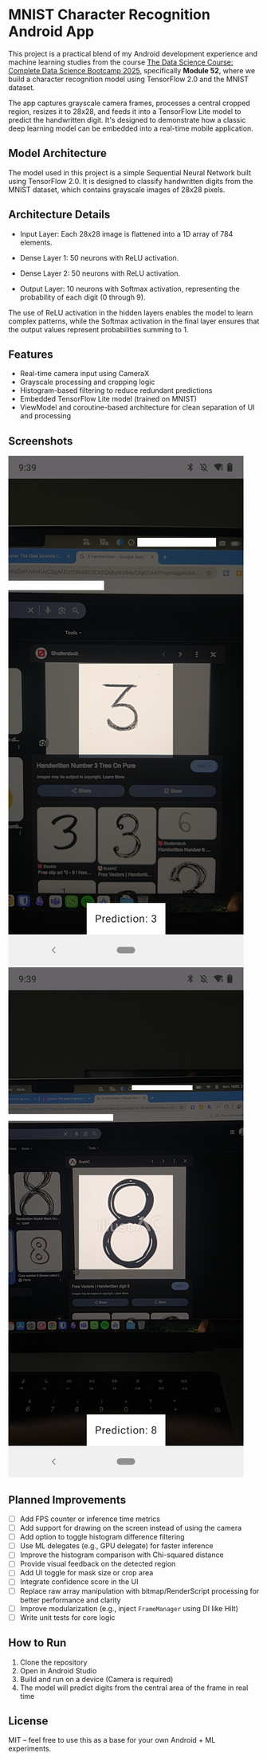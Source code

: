 # MNIST Character Recognition Android App

This project is a practical blend of my Android development experience and machine learning studies from the course [The Data Science Course: Complete Data Science Bootcamp 2025](https://www.udemy.com/course/the-data-science-course-complete-data-science-bootcamp), specifically **Module 52**, where we build a character recognition model using TensorFlow 2.0 and the MNIST dataset.

The app captures grayscale camera frames, processes a central cropped region, resizes it to 28x28, and feeds it into a TensorFlow Lite model to predict the handwritten digit. It's designed to demonstrate how a classic deep learning model can be embedded into a real-time mobile application.

## Model Architecture
The model used in this project is a simple Sequential Neural Network built using TensorFlow 2.0. It is designed to classify handwritten digits from the MNIST dataset, which contains grayscale images of 28x28 pixels.

## Architecture Details
* Input Layer: Each 28x28 image is flattened into a 1D array of 784 elements.

* Dense Layer 1: 50 neurons with ReLU activation.

* Dense Layer 2: 50 neurons with ReLU activation.

* Output Layer: 10 neurons with Softmax activation, representing the probability of each digit (0 through 9).

The use of ReLU activation in the hidden layers enables the model to learn complex patterns, while the Softmax activation in the final layer ensures that the output values represent probabilities summing to 1.

## Features

- Real-time camera input using CameraX
- Grayscale processing and cropping logic
- Histogram-based filtering to reduce redundant predictions
- Embedded TensorFlow Lite model (trained on MNIST)
- ViewModel and coroutine-based architecture for clean separation of UI and processing

## Screenshots

<!-- Replace with actual screenshots -->
![pred1](screenshots/Screenshot_20250518-213916.png) ![pre2](screenshots/Screenshot_20250518-213957.png)

## Planned Improvements

- [ ] Add FPS counter or inference time metrics
- [ ] Add support for drawing on the screen instead of using the camera
- [ ] Add option to toggle histogram difference filtering
- [ ] Use ML delegates (e.g., GPU delegate) for faster inference
- [ ] Improve the histogram comparison with Chi-squared distance
- [ ] Provide visual feedback on the detected region
- [ ] Add UI toggle for mask size or crop area
- [ ] Integrate confidence score in the UI
- [ ] Replace raw array manipulation with bitmap/RenderScript processing for better performance and clarity
- [ ] Improve modularization (e.g., inject `FrameManager` using DI like Hilt)
- [ ] Write unit tests for core logic

## How to Run

1. Clone the repository
2. Open in Android Studio
3. Build and run on a device (Camera is required)
4. The model will predict digits from the central area of the frame in real time

## License

MIT – feel free to use this as a base for your own Android + ML experiments.
